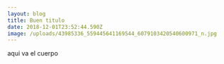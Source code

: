 ```yaml
---
layout: blog
title: Buen titulo
date: 2018-12-01T23:52:44.590Z
image: /uploads/43985336_559445641169544_6079103420540600971_n.jpg
---
```

aqui va el cuerpo
